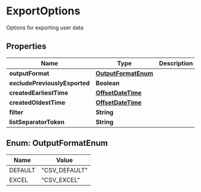 

# ExportOptions

Options for exporting user data
## Properties

Name | Type | Description | Notes
------------ | ------------- | ------------- | -------------
**outputFormat** | [**OutputFormatEnum**](#OutputFormatEnum) |  | 
**excludePreviouslyExported** | **Boolean** |  |  [optional]
**createdEarliestTime** | [**OffsetDateTime**](OffsetDateTime) |  |  [optional]
**createdOldestTime** | [**OffsetDateTime**](OffsetDateTime) |  |  [optional]
**filter** | **String** |  |  [optional]
**listSeparatorToken** | **String** |  |  [optional]



## Enum: OutputFormatEnum

Name | Value
---- | -----
DEFAULT | &quot;CSV_DEFAULT&quot;
EXCEL | &quot;CSV_EXCEL&quot;



